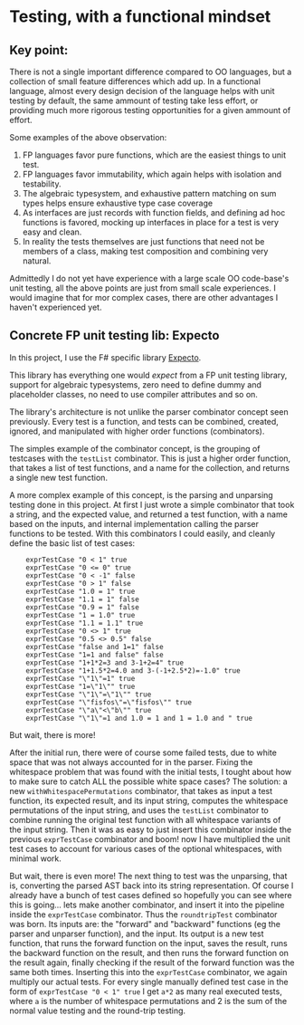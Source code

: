 # Testing, with a functional mindset

## Key point:
There is not a single important difference compared to OO languages, but a collection of small feature differences which add up. In a functional language, almost every design decision of the language helps with unit testing by default, the same ammount of testing take less effort, or providing much more rigorous testing opportunities for a given ammount of effort.

Some examples of the above observation:
1. FP languages favor pure functions, which are the easiest things to unit test.
2. FP languages favor immutability, which again helps with isolation and testability.
3. The algebraic typesystem, and exhaustive pattern matching on sum types helps ensure exhaustive type case coverage
4. As interfaces are just records with function fields, and defining ad hoc functions is favored, mocking up interfaces in place for a test is very easy and clean.
5. In reality the tests themselves are just functions that need not be members of a class, making test composition and combining very natural.

Admittedly I do not yet have experience with a large scale OO code-base's unit testing, all the above points are just from small scale experiences. I would imagine that for mor complex cases, there are other advantages I haven't experienced yet.

## Concrete FP unit testing lib: Expecto
In this project, I use the F# specific library [Expecto](https://github.com/haf/expecto).

This library has everything one would _expect_ from a FP unit testing library, support for algebraic typesystems, zero need to define dummy and placeholder classes, no need to use compiler attributes and so on.

The library's architecture is not unlike the parser combinator concept seen previously. Every test is a function, and tests can be combined, created, ignored, and manipulated with higher order functions (combinators).

The simples example of the combinator concept, is the grouping of testcases with the ```testList``` combinator. This is just a higher order function, that takes a list of test functions, and a name for the collection, and returns a single new test function.

A more complex example of this concept, is the parsing and unparsing testing done in this project. At first I just wrote a simple combinator that took a string, and the expected value, and returned a test function, with a name based on the inputs, and internal implementation calling the parser functions to be tested. With this combinators I could easily, and cleanly define the basic list of test cases:
```
    exprTestCase "0 < 1" true
    exprTestCase "0 <= 0" true
    exprTestCase "0 < -1" false
    exprTestCase "0 > 1" false
    exprTestCase "1.0 = 1" true
    exprTestCase "1.1 = 1" false
    exprTestCase "0.9 = 1" false
    exprTestCase "1 = 1.0" true
    exprTestCase "1.1 = 1.1" true
    exprTestCase "0 <> 1" true
    exprTestCase "0.5 <> 0.5" false
    exprTestCase "false and 1=1" false
    exprTestCase "1=1 and false" false
    exprTestCase "1+1*2=3 and 3-1+2=4" true
    exprTestCase "1+1.5*2=4.0 and 3-(-1+2.5*2)=-1.0" true
    exprTestCase "\"1\"=1" true
    exprTestCase "1=\"1\"" true
    exprTestCase "\"1\"=\"1\"" true
    exprTestCase "\"fisfos\"=\"fisfos\"" true
    exprTestCase "\"a\"<\"b\"" true
    exprTestCase "\"1\"=1 and 1.0 = 1 and 1 = 1.0 and " true
```
But wait, there is more!

After the initial run, there were of course some failed tests, due to white space that was not always accounted for in the parser. Fixing the whitespace problem that was found with the initial tests, I tought about how to make sure to catch ALL the possible white space cases? The solution: a new ```withWhitespacePermutations``` combinator, that takes as input a test function, its expected result, and its input string, computes the whitespace permutations of the input string, and uses the ```testList``` combinator to combine running the original test function with all whitespace variants of the input string. Then it was as easy to just insert this combinator inside the previous `exprTestCase` combinator and boom! now I have multiplied the unit test cases to account for various cases of the optional whitespaces, with minimal work.

But wait, there is even more!
The next thing to test was the unparsing, that is, converting the parsed AST back into its string representation. Of course I already have a bunch of test cases defined so hopefully you can see where this is going... lets make another combinator, and insert it into the pipeline inside the `exprTestCase` combinator. Thus the `roundtripTest` combinator was born. Its inputs are: the "forward" and "backward" functions (eg the parser and unparser function), and the input. Its output is a new test function, that runs the forward function on the input, saves the result, runs the backward function on the result, and then runs the forward function on the result again, finally checking if the result of the forward function was the same both times. Inserting this into the `exprTestCase` combinator, we again multiply our actual tests. For every single manually defined test case in the form of ```exprTestCase "0 < 1" true``` I get `a*2` as many real executed tests, where `a` is the number of whitespace permutations and 2 is the sum of the normal value testing and the round-trip testing.